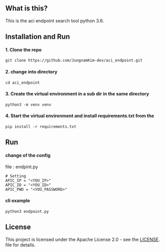 ## What is this?
This is the aci endpoint search tool python 3.6.

## Installation and Run
#### 1. Clone the repo
	git clone https://github.com/JungnamKim-dev/aci_endpoint.git

#### 2. change into directory
	cd aci_endpoint

#### 3. Create the virtual environment in a sub dir in the same directory
	python3 -m venv venv

#### 4. Start the virtual environment and install requirements.txt from the 
	pip install -r requirements.txt 

## Run

#### change of the config
file : endpint.py
	
	# Setting
	APIC_IP = "<YOU_IP>"
	APIC_ID = "<YOU_ID>"
	APIC_PWD = "<YOU_PASSWORD>"

#### cli example
	python3 endpoint.py

## License
This project is licensed under the Apache License 2.0 - see the [LICENSE](./LICENSE).   file for details.

